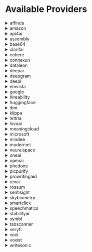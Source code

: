 # Available Providers

<details><summary>affinda</summary>

| Features | Subfeatures    |
| -------- | -------------- |
| **ocr**  | invoice_parser |
|          | resume_parser  |

</details>
<details><summary>amazon</summary>

| Features        | Subfeatures                      |
| --------------- | -------------------------------- |
| **audio**       | speech_to_text_async             |
|                 | text_to_speech                   |
| **image**       | explicit_content                 |
|                 | face_detection                   |
|                 | face_recognition                 |
|                 | object_detection                 |
| **ocr**         | custom_document_parsing_async    |
|                 | identity_parser                  |
|                 | invoice_parser                   |
|                 | ocr                              |
|                 | ocr_tables_async                 |
|                 | receipt_parser                   |
| **text**        | anonymization                    |
|                 | keyword_extraction               |
|                 | named_entity_recognition         |
|                 | sentiment_analysis               |
|                 | syntax_analysis                  |
| **translation** | automatic_translation            |
|                 | language_detection               |
| **video**       | explicit_content_detection_async |
|                 | face_detection_async             |
|                 | label_detection_async            |
|                 | person_tracking_async            |
|                 | text_detection_async             |

</details>
<details><summary>api4ai</summary>

| Features  | Subfeatures      |
| --------- | ---------------- |
| **image** | anonymization    |
|           | explicit_content |
|           | face_detection   |
|           | logo_detection   |
|           | object_detection |
| **ocr**   | ocr              |

</details>
<details><summary>assembly</summary>

| Features  | Subfeatures          |
| --------- | -------------------- |
| **audio** | speech_to_text_async |

</details>
<details><summary>base64</summary>

| Features | Subfeatures     |
| -------- | --------------- |
| **ocr**  | identity_parser |
|          | invoice_parser  |
|          | ocr             |
|          | receipt_parser  |

</details>
<details><summary>clarifai</summary>

| Features  | Subfeatures      |
| --------- | ---------------- |
| **image** | explicit_content |
|           | face_detection   |
|           | logo_detection   |
|           | object_detection |
| **ocr**   | ocr              |

</details>
<details><summary>cohere</summary>

| Features | Subfeatures                     |
| -------- | ------------------------------- |
| **text** | custom_classification           |
|          | custom_named_entity_recognition |
|          | generation                      |
|          | summarize                       |

</details>
<details><summary>connexun</summary>

| Features | Subfeatures        |
| -------- | ------------------ |
| **text** | sentiment_analysis |
|          | summarize          |

</details>
<details><summary>dataleon</summary>

| Features | Subfeatures    |
| -------- | -------------- |
| **ocr**  | invoice_parser |
|          | receipt_parser |

</details>
<details><summary>deepai</summary>

| Features  | Subfeatures |
| --------- | ----------- |
| **image** | generation  |

</details>
<details><summary>deepgram</summary>

| Features  | Subfeatures          |
| --------- | -------------------- |
| **audio** | speech_to_text_async |

</details>
<details><summary>deepl</summary>

| Features        | Subfeatures           |
| --------------- | --------------------- |
| **translation** | automatic_translation |
|                 | document_translation  |

</details>
<details><summary>emvista</summary>

| Features | Subfeatures        |
| -------- | ------------------ |
| **text** | anonymization      |
|          | keyword_extraction |
|          | sentiment_analysis |
|          | summarize          |
|          | syntax_analysis    |

</details>
<details><summary>google</summary>

| Features        | Subfeatures                      |
| --------------- | -------------------------------- |
| **audio**       | speech_to_text_async             |
|                 | text_to_speech                   |
| **image**       | explicit_content                 |
|                 | face_detection                   |
|                 | landmark_detection               |
|                 | logo_detection                   |
|                 | object_detection                 |
| **ocr**         | invoice_parser                   |
|                 | ocr                              |
|                 | ocr_tables_async                 |
|                 | receipt_parser                   |
| **text**        | named_entity_recognition         |
|                 | sentiment_analysis               |
|                 | syntax_analysis                  |
|                 | topic_extraction                 |
| **translation** | automatic_translation            |
|                 | document_translation             |
|                 | language_detection               |
| **video**       | explicit_content_detection_async |
|                 | face_detection_async             |
|                 | label_detection_async            |
|                 | logo_detection_async             |
|                 | object_tracking_async            |
|                 | person_tracking_async            |
|                 | text_detection_async             |

</details>
<details><summary>hireability</summary>

| Features | Subfeatures   |
| -------- | ------------- |
| **ocr**  | resume_parser |

</details>
<details><summary>huggingface</summary>

| Features        | Subfeatures           |
| --------------- | --------------------- |
| **text**        | question_answer       |
|                 | summarize             |
| **translation** | automatic_translation |

</details>
<details><summary>ibm</summary>

| Features        | Subfeatures              |
| --------------- | ------------------------ |
| **audio**       | speech_to_text_async     |
|                 | text_to_speech           |
| **text**        | keyword_extraction       |
|                 | named_entity_recognition |
|                 | sentiment_analysis       |
|                 | syntax_analysis          |
|                 | topic_extraction         |
| **translation** | automatic_translation    |
|                 | language_detection       |

</details>
<details><summary>klippa</summary>

| Features | Subfeatures    |
| -------- | -------------- |
| **ocr**  | invoice_parser |
|          | receipt_parser |

</details>
<details><summary>lettria</summary>

| Features | Subfeatures              |
| -------- | ------------------------ |
| **text** | named_entity_recognition |
|          | sentiment_analysis       |
|          | syntax_analysis          |

</details>
<details><summary>lovoai</summary>

| Features  | Subfeatures    |
| --------- | -------------- |
| **audio** | text_to_speech |

</details>
<details><summary>meaningcloud</summary>

| Features | Subfeatures |
| -------- | ----------- |
| **text** | summarize   |

</details>
<details><summary>microsoft</summary>

| Features        | Subfeatures              |
| --------------- | ------------------------ |
| **audio**       | speech_to_text_async     |
|                 | text_to_speech           |
| **image**       | explicit_content         |
|                 | face_detection           |
|                 | face_recognition         |
|                 | landmark_detection       |
|                 | logo_detection           |
|                 | object_detection         |
| **ocr**         | identity_parser          |
|                 | invoice_parser           |
|                 | ocr                      |
|                 | ocr_tables_async         |
|                 | receipt_parser           |
| **text**        | anonymization            |
|                 | keyword_extraction       |
|                 | moderation               |
|                 | named_entity_recognition |
|                 | sentiment_analysis       |
|                 | spell_check              |
|                 | summarize                |
| **translation** | automatic_translation    |
|                 | language_detection       |

</details>
<details><summary>mindee</summary>

| Features | Subfeatures     |
| -------- | --------------- |
| **ocr**  | identity_parser |
|          | invoice_parser  |
|          | receipt_parser  |

</details>
<details><summary>modernmt</summary>

| Features        | Subfeatures           |
| --------------- | --------------------- |
| **translation** | automatic_translation |
|                 | language_detection    |

</details>
<details><summary>neuralspace</summary>

| Features        | Subfeatures              |
| --------------- | ------------------------ |
| **audio**       | speech_to_text_async     |
| **text**        | named_entity_recognition |
| **translation** | automatic_translation    |
|                 | language_detection       |

</details>
<details><summary>oneai</summary>

| Features        | Subfeatures              |
| --------------- | ------------------------ |
| **audio**       | speech_to_text_async     |
| **text**        | anonymization            |
|                 | keyword_extraction       |
|                 | named_entity_recognition |
|                 | sentiment_analysis       |
|                 | summarize                |
| **translation** | language_detection       |

</details>
<details><summary>openai</summary>

| Features        | Subfeatures                     |
| --------------- | ------------------------------- |
| **audio**       | speech_to_text_async            |
| **image**       | generation                      |
| **text**        | anonymization                   |
|                 | code_generation                 |
|                 | custom_classification           |
|                 | custom_named_entity_recognition |
|                 | embeddings                      |
|                 | generation                      |
|                 | keyword_extraction              |
|                 | moderation                      |
|                 | named_entity_recognition        |
|                 | question_answer                 |
|                 | search                          |
|                 | sentiment_analysis              |
|                 | spell_check                     |
|                 | summarize                       |
|                 | topic_extraction                |
| **translation** | automatic_translation           |
|                 | language_detection              |

</details>
<details><summary>phedone</summary>

| Features        | Subfeatures           |
| --------------- | --------------------- |
| **translation** | automatic_translation |

</details>
<details><summary>picpurify</summary>

| Features  | Subfeatures      |
| --------- | ---------------- |
| **image** | explicit_content |
|           | face_detection   |

</details>
<details><summary>prowritingaid</summary>

| Features | Subfeatures |
| -------- | ----------- |
| **text** | spell_check |

</details>
<details><summary>revai</summary>

| Features  | Subfeatures          |
| --------- | -------------------- |
| **audio** | speech_to_text_async |

</details>
<details><summary>rossum</summary>

| Features | Subfeatures    |
| -------- | -------------- |
| **ocr**  | invoice_parser |

</details>
<details><summary>sentisight</summary>

| Features  | Subfeatures      |
| --------- | ---------------- |
| **image** | explicit_content |
|           | object_detection |
|           | search           |
| **ocr**   | ocr              |

</details>
<details><summary>skybiometry</summary>

| Features  | Subfeatures    |
| --------- | -------------- |
| **image** | face_detection |

</details>
<details><summary>smartclick</summary>

| Features  | Subfeatures    |
| --------- | -------------- |
| **image** | logo_detection |

</details>
<details><summary>speechmatics</summary>

| Features  | Subfeatures          |
| --------- | -------------------- |
| **audio** | speech_to_text_async |

</details>
<details><summary>stabilityai</summary>

| Features  | Subfeatures |
| --------- | ----------- |
| **image** | generation  |

</details>
<details><summary>symbl</summary>

| Features  | Subfeatures          |
| --------- | -------------------- |
| **audio** | speech_to_text_async |

</details>
<details><summary>tabscanner</summary>

| Features | Subfeatures    |
| -------- | -------------- |
| **ocr**  | receipt_parser |

</details>
<details><summary>veryfi</summary>

| Features | Subfeatures    |
| -------- | -------------- |
| **ocr**  | invoice_parser |
|          | receipt_parser |

</details>
<details><summary>voci</summary>

| Features  | Subfeatures          |
| --------- | -------------------- |
| **audio** | speech_to_text_async |

</details>
<details><summary>voxist</summary>

| Features  | Subfeatures          |
| --------- | -------------------- |
| **audio** | speech_to_text_async |

</details>
<details><summary>writesonic</summary>

| Features | Subfeatures |
| -------- | ----------- |
| **text** | summarize   |

</details>
